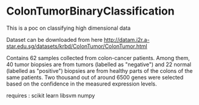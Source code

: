 # ColonTumorBinaryClassification
This is a poc on classifying high dimensional data


Dataset can be downloaded from here
http://datam.i2r.a-star.edu.sg/datasets/krbd/ColonTumor/ColonTumor.html


	
Contains 62 samples collected from colon-cancer patients. Among them, 40 tumor biopsies are from tumors (labelled as "negative") and 22 normal (labelled as "positive") biopsies are from healthy parts of the colons of the same patients. Two thousand out of around 6500 genes were selected based on the confidence in the measured expression levels.



requires :
scikit learn
libsvm
numpy
